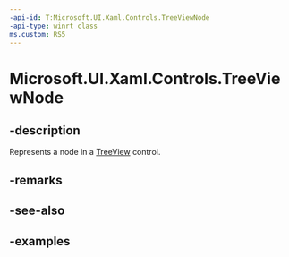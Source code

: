 ```yaml
---
-api-id: T:Microsoft.UI.Xaml.Controls.TreeViewNode
-api-type: winrt class
ms.custom: RS5
---
```

<!-- Class syntax.
public class TreeViewNode : DependencyObject, DependencyObject
-->

# Microsoft.UI.Xaml.Controls.TreeViewNode


## -description

Represents a node in a [TreeView](treeview.md) control.


## -remarks


## -see-also


## -examples



